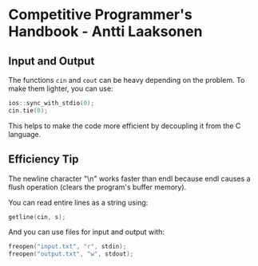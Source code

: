 # Competitive Programmer's Handbook - Antti Laaksonen

## Input and Output

The functions `cin` and `cout` can be heavy depending on the problem. To make them lighter, you can use:
```cpp
ios::sync_with_stdio(0);
cin.tie(0);
```
This helps to make the code more efficient by decoupling it from the C language.

## Efficiency Tip

The newline character "\n" works faster than endl because endl causes a flush operation (clears the program's buffer memory).

You can read entire lines as a string using:
```cpp
getline(cin, s);
```
And you can use files for input and output with:
```cpp
freopen("input.txt", "r", stdin);
freopen("output.txt", "w", stdout);
```
